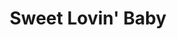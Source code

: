 --- 
title: "Sweet Lovin' Baby"
publishdate: "2019-4-16T16:48:46+02:00"
src: "https://365manga.net/manga/sweet-lovin-baby"
image: "https://data.365manga.net/images/thumbnails/24091-sweet-lovin-baby.jpg"
description: "From Lililicious: In 'Sweet Lovin' Baby,' a girl meets a lesbian couple in a bookstore one day. They become fast friends, and she develops feelings for them. But little does she know that they have their own problems to worry about... The title comes from a Laura Nyro song. You can listen to it on her CD New York Tendaberry. Lyrics to the song are included in the zip file.…"
---